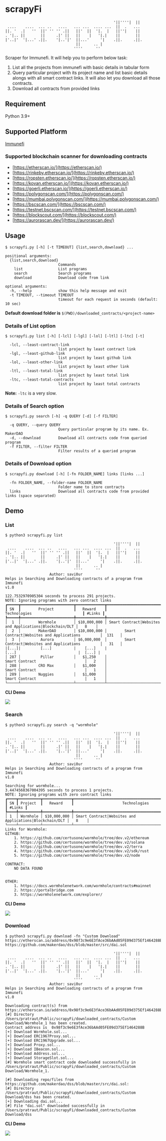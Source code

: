 # scrapyFi
```                                                                 
                                                 '||''''|  ||  
 ....    ....  ... ..   ....   ... ...  .... ...  ||  .   ...  
||. '  .|   ''  ||' '' '' .||   ||'  ||  '|.  |   ||''|    ||  
. '|.. ||       ||     .|' ||   ||    |   '|.|    ||       ||  
|'..|'  '|...' .||.    '|..'|'  ||...'     '|    .||.     .||. 
                                ||      .. |                   
                               ''''      ''                                                                                                
```
Scraper for Immunefi. It will help you to perform below task:
1. List all the projects from immunefi with basic details in tabular form
2. Query particular project with its project name and list basic details alongs with all smart contract links. It will also let you download all those contracts.
3. Download all contracts from provided links

## Requirement
Python 3.9+

## Supported Platform
[Immunefi](https://immunefi.com/explore/)

### Supported blockchain scanner for downloading contracts
* [https://etherscan.io/](https://etherscan.io/)
* [https://rinkeby.etherscan.io/](https://rinkeby.etherscan.io/)
* [https://ropsten.etherscan.io/](https://ropsten.etherscan.io/)
* [https://kovan.etherscan.io/](https://kovan.etherscan.io/)
* [https://goerli.etherscan.io/](https://goerli.etherscan.io/)
* [https://polygonscan.com/](https://polygonscan.com/)
* [https://mumbai.polygonscan.com/](https://mumbai.polygonscan.com/)
* [https://bscscan.com/](https://bscscan.com/)
* [https://testnet.bscscan.com/](https://testnet.bscscan.com/)
* [https://blockscout.com/](https://blockscout.com/)
* [https://aurorascan.dev/](https://aurorascan.dev/)

## Usage
```
$ scrapyfi.py [-h] [-t TIMEOUT] {list,search,download} ...

positional arguments:
  {list,search,download}
                        Commands
    list                List programs
    search              Search programs
    download            Download code from link

optional arguments:
  -h, --help            show this help message and exit
  -t TIMEOUT, --timeout TIMEOUT
                        timeout for each request in seconds (default: 10 sec)
```
**Default download folder is** `$(PWD)/downloaded_contracts/<project-name>`

### Details of List option
```
$ scrapyfi.py list [-h] [-lcl] [-lgl] [-lol] [-ltl] [-ltc] [-t]

  -lcl, --least-contract-link
                        list project by least contract link
  -lgl, --least-github-link
                        list project by least github link
  -lol, --least-other-link
                        list project by least other link
  -ltl, --least-total-link
                        list project by least total link
  -ltc, --least-total-contracts
                        list project by least total contracts
```
**Note:** `-ltc` is a very slow.

### Details of Search option
```
$ scrapyfi.py search [-h] -q QUERY [-d] [-f FILTER]

  -q QUERY, --query QUERY
                        Query particular program by its name. Ex. MakerDAO
  -d, --download        Download all contracts code from queried program
  -f FILTER, --filter FILTER
                        Filter results of a queried program
```

### Details of Download option
```
$ scrapyfi.py download [-h] [-fn FOLDER_NAME] links [links ...]

  -fn FOLDER_NAME, --folder-name FOLDER_NAME
                        Folder name to store contracts
  links                 Download all contracts code from provided links (space separated)
```

## Demo
### List
```
$ python3 scrapyfi.py list              
                                                                 
                                                 '||''''|  ||  
 ....    ....  ... ..   ....   ... ...  .... ...  ||  .   ...  
||. '  .|   ''  ||' '' '' .||   ||'  ||  '|.  |   ||''|    ||  
. '|.. ||       ||     .|' ||   ||    |   '|.|    ||       ||  
|'..|'  '|...' .||.    '|..'|'  ||...'     '|    .||.     .||. 
                                ||      .. |                   
                               ''''      ''                                                                                                
                    Author: savi0ur
Helps in Searching and Downloading contracts of a program from Immunefi
v1.0

122.7532970905304 seconds to process 291 projects.
NOTE: Ignoring programs with zero contract links
┏━━━━━┳━━━━━━━━━━━━━━━━━━━━━━━━┳━━━━━━━━━━━━━┳━━━━━━━━━━━━━━━━━━━━━━━━━━━━━━━━━━━━━━━━━━━━━━━━━━━━━━━━━┳━━━━━━━━┓
┃ SN  ┃        Project         ┃   Reward    ┃                      Technologies                       ┃ #Links ┃
┡━━━━━╇━━━━━━━━━━━━━━━━━━━━━━━━╇━━━━━━━━━━━━━╇━━━━━━━━━━━━━━━━━━━━━━━━━━━━━━━━━━━━━━━━━━━━━━━━━━━━━━━━━╇━━━━━━━━┩
│  1  │        Wormhole        │ $10,000,000 │ Smart Contract|Websites and Applications|Blockchain/DLT │   8    │
│  2  │        MakerDAO        │ $10,000,000 │        Smart Contract|Websites and Applications         │  131   │
│  3  │         Aurora         │ $6,000,000  │        Smart Contract|Websites and Applications         │   31   │
|[...]|         [...]          |    [...]    |                        [...]                            |  [...] |
│ 287 │         Pillar         │   $1,250    │                     Smart Contract                      │   2    │
│ 288 │        CRO Max         │   $1,000    │                     Smart Contract                      │   1    │
│ 289 │        Nuggies         │   $1,000    │                     Smart Contract                      │   1    │
└─────┴────────────────────────┴─────────────┴─────────────────────────────────────────────────────────┴────────┘
```

**CLI Demo**

![](./demogifs/1List.gif)

### Search 
```
$ python3 scrapyfi.py search -q "wormhole"
                                                                 
                                                 '||''''|  ||  
 ....    ....  ... ..   ....   ... ...  .... ...  ||  .   ...  
||. '  .|   ''  ||' '' '' .||   ||'  ||  '|.  |   ||''|    ||  
. '|.. ||       ||     .|' ||   ||    |   '|.|    ||       ||  
|'..|'  '|...' .||.    '|..'|'  ||...'     '|    .||.     .||. 
                                ||      .. |                   
                               ''''      ''                                                                                                
                    Author: savi0ur
Helps in Searching and Downloading contracts of a program from Immunefi
v1.0

Searching for wormhole...
3.4474568367004395 seconds to process 1 projects.
NOTE: Ignoring programs with zero contract links
┏━━━━┳━━━━━━━━━━┳━━━━━━━━━━━━━┳━━━━━━━━━━━━━━━━━━━━━━━━━━━━━━━━━━━━━━━━━━━━━━━━━━━━━━━━━┳━━━━━━━━┓
┃ SN ┃ Project  ┃   Reward    ┃                      Technologies                       ┃ #Links ┃
┡━━━━╇━━━━━━━━━━╇━━━━━━━━━━━━━╇━━━━━━━━━━━━━━━━━━━━━━━━━━━━━━━━━━━━━━━━━━━━━━━━━━━━━━━━━╇━━━━━━━━┩
│ 1  │ Wormhole │ $10,000,000 │ Smart Contract|Websites and Applications|Blockchain/DLT │   8    │
└────┴──────────┴─────────────┴─────────────────────────────────────────────────────────┴────────┘
Links for Wormhole:
GITHUB:
	1. https://github.com/certusone/wormhole/tree/dev.v2/ethereum
	2. https://github.com/certusone/wormhole/tree/dev.v2/solana
	3. https://github.com/certusone/wormhole/tree/dev.v2/terra
	4. https://github.com/certusone/wormhole/tree/dev.v2/sdk/rust
	5. https://github.com/certusone/wormhole/tree/dev.v2/node

CONTRACT:
	NO DATA FOUND


OTHER:
	1. https://docs.wormholenetwork.com/wormhole/contracts#mainnet
	2. https://portalbridge.com
	3. https://wormholenetwork.com/explorer/
```
**CLI Demo**

![](./demogifs/2SearchAndDownload.gif)

### Download
```
$ python3 scrapyfi.py download -fn "Custom Download" https://etherscan.io/address/0x98f3c9e6E3fAce36bAAd05FE09d375Ef1464288B https://github.com/makerdao/dss/blob/master/src/dai.sol
                                                                 
                                                 '||''''|  ||  
 ....    ....  ... ..   ....   ... ...  .... ...  ||  .   ...  
||. '  .|   ''  ||' '' '' .||   ||'  ||  '|.  |   ||''|    ||  
. '|.. ||       ||     .|' ||   ||    |   '|.|    ||       ||  
|'..|'  '|...' .||.    '|..'|'  ||...'     '|    .||.     .||. 
                                ||      .. |                   
                               ''''      ''                                                                                                
                    Author: savi0ur
Helps in Searching and Downloading contracts of a program from Immunefi
v1.0

Downloading contract(s) from https://etherscan.io/address/0x98f3c9e6E3fAce36bAAd05FE09d375Ef1464288B#code:
[#] Directory /Users/pratraut/Public/scrapyFi/downloaded_contracts/Custom Download/Wormhole_1 has been created.
Contract address is  0x98f3c9e6E3fAce36bAAd05FE09d375Ef1464288B
[+] Download Wormhole.sol...
[+] Download ERC1967Proxy.sol...
[+] Download ERC1967Upgrade.sol...
[+] Download Proxy.sol...
[+] Download IBeacon.sol...
[+] Download Address.sol...
[+] Download StorageSlot.sol...
[#] Wormhole smart contract code downloaded successfully in /Users/pratraut/Public/scrapyFi/downloaded_contracts/Custom Download/Wormhole_1.

[#] Downloading repo/files from https://github.com/makerdao/dss/blob/master/src/dai.sol:
[#] Directory /Users/pratraut/Public/scrapyFi/downloaded_contracts/Custom Download/dss has been created.
[+] Downloading dai.sol...
[#] File "dai.sol" downloaded successfully in /Users/pratraut/Public/scrapyFi/downloaded_contracts/Custom Download/dss
```

**CLI Demo**

![](./demogifs/3DLSingleContract.gif) 
